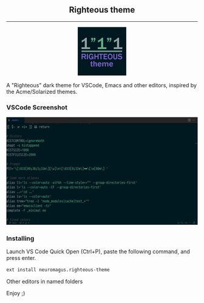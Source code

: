 <h2 align="center">Righteous theme</h2>
<hr/>

<p align="center">
  <img src="./logo/righteous_theme_logo_128.png" />
</p>

A "Righteous" dark theme for VSCode, Emacs and other editors, inspired by the Acme/Solarized themes.

### VSCode Screenshot
![vscode-screenshot](./examples/screenshot-vscode.png)

### Installing
Launch VS Code Quick Open (Ctrl+P), paste the following command, and press enter.

```bash
ext install neuromagus.righteous-theme
```

Other editors in named folders

Enjoy ;)
